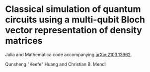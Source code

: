 Classical simulation of quantum circuits using a multi-qubit Bloch vector representation of density matrices
============================================================================================================

Julia and Mathematica code accompanying [arXiv:2103.13962](https://arxiv.org/abs/2103.13962).

Qunsheng "Keefe" Huang and Christian B. Mendl
